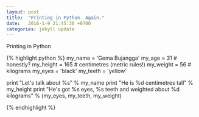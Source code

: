 ```yaml
---
layout: post
title:  "Printing in Python. Again."
date:   2016-1-9 21:45:30 +0700
categories: jekyll update
---
```

Printing in Python

{% highlight python %}
my_name = 'Gema Bujangga'
my_age = 31 # honestly?
my_height = 165 # centimetres (metric rules!)
my_weight = 56 # kilograms
my_eyes = 'black'
my_teeth = 'yellow'

print "Let's talk about %s" % my_name
print "He is %d centimetres tall" % my_height
print "He's got %s eyes, %s teeth and weighted about %d kilograms" % (my_eyes, my_teeth, my_weight) 

{% endhighlight %}